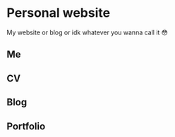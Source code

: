 # Personal website

My website or blog or idk whatever you wanna call it 😳

## Me

## CV

## Blog

## Portfolio
